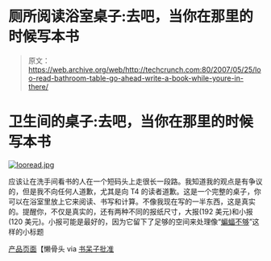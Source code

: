 # 厕所阅读浴室桌子:去吧，当你在那里的时候写本书

> 原文：<https://web.archive.org/web/http://techcrunch.com:80/2007/05/25/loo-read-bathroom-table-go-ahead-write-a-book-while-youre-in-there/>

# 卫生间的桌子:去吧，当你在那里的时候写本书

[![looread.jpg](img/0263b541c9edc03b3079113415b49e83.png)](https://web.archive.org/web/20210226165037/https://beta.techcrunch.com/wp-content/uploads/2007/05/looread.jpg "looread.jpg")

应该让在洗手间看书的人在一个短码头上走很长一段路。我知道我的观点是有争议的，但是我不向任何人道歉，尤其是向 T4 的读者道歉。这是一个完整的桌子，你可以在浴室里放上它来阅读、书写和计算。不像我现在写的一半东西，这是真实的。提醒你，不仅是真实的，还有两种不同的报纸尺寸，大报(192 美元)和小报(120 美元)。小报可能是最好的，因为它留下了足够的空间来处理像“[蝙蝠不够](https://web.archive.org/web/20210226165037/http://www.nypost.com/seven/05252007/sports/mets/smoltz_rules_hill_of_fame_mets_mark_hale.htm)”这样的小标题

[产品页面](https://web.archive.org/web/20210226165037/http://www.lazyboneuk.com/store/pro758.html)【懒骨头 via [书呆子批准](https://web.archive.org/web/20210226165037/http://nerdapproved.com/household/the-loo-read-takes-bathroom-reading-seriously/)